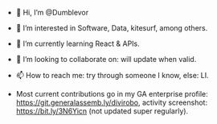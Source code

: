 - 👋 Hi, I’m @Dumblevor
- 👀 I’m interested in Software, Data, kitesurf, among others.
- 🌱 I’m currently learning React & APIs.
- 💞️ I’m looking to collaborate on: will update when valid.
- 📫 How to reach me: try through someone I know, else: LI.

- Most current contributions go in my GA enterprise profile: https://git.generalassemb.ly/divirobo, activity screenshot: https://bit.ly/3N6Yicn (not updated super regularly).

<!---
Dumblevor/Dumblevor is a ✨ special ✨ repository because its `README.md` (this file) appears on your GitHub profile.
You can click the Preview link to take a look at your changes.
--->
